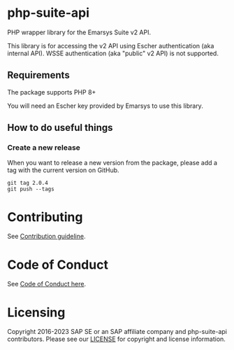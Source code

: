 # php-suite-api

PHP wrapper library for the Emarsys Suite v2 API. 

This library is for accessing the v2 API using Escher authentication (aka 
internal API). WSSE authentication (aka "public" v2 API) is not supported.

## Requirements

The package supports PHP 8+

You will need an Escher key provided by Emarsys to use this library.

## How to do useful things

### Create a new release

When you want to release a new version from the package, please add a tag with 
the current version on GitHub.

```
git tag 2.0.4
git push --tags
```

# Contributing

See [Contribution guideline](https://github.com/emartech/php-suite-api/blob/master/CONTRIBUTING.md).

# Code of Conduct

See [Code of Conduct here](https://github.com/emartech/.github/blob/main/CODE_OF_CONDUCT.md).

# Licensing

Copyright 2016-2023 SAP SE or an SAP affiliate company and php-suite-api 
contributors. Please see our 
[LICENSE](https://github.com/emartech/php-suite-api/blob/master/LICENSE) for 
copyright and license information.